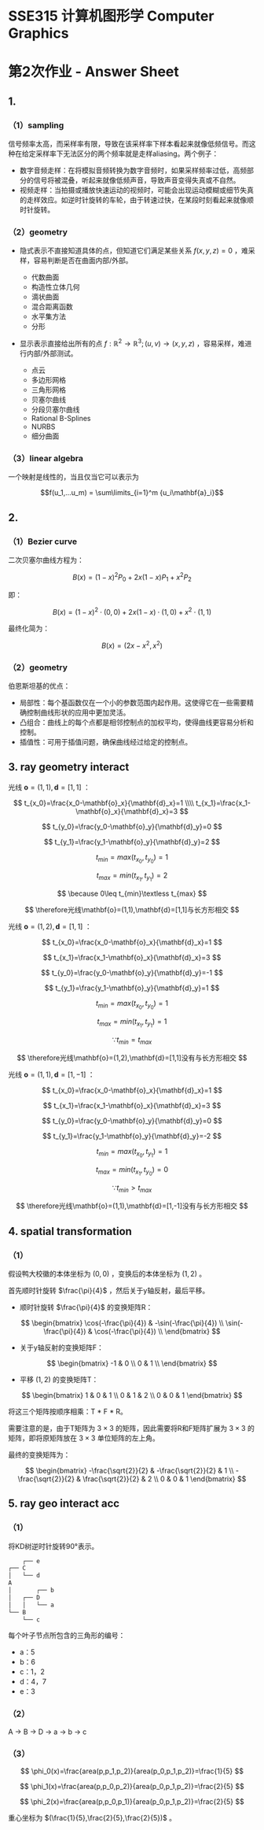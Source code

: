 # SSE315 计算机图形学 Computer Graphics

# 第2次作业 - Answer Sheet

## 1.

### （1）**sampling**

信号频率太高，而采样率有限，导致在该采样率下样本看起来就像低频信号。而这种在给定采样率下无法区分的两个频率就是走样aliasing。两个例子：

- 数字音频走样：在将模拟音频转换为数字音频时，如果采样频率过低，高频部分的信号将被混叠，听起来就像低频声音，导致声音变得失真或不自然。
- 视频走样：当拍摄或播放快速运动的视频时，可能会出现运动模糊或细节失真的走样效应。如逆时针旋转的车轮，由于转速过快，在某段时刻看起来就像顺时针旋转。

### （2）**geometry**

- 隐式表示不直接知道具体的点，但知道它们满足某些关系 $f(x, y, z) = 0$ ，难采样，容易判断是否在曲面内部/外部。

  - 代数曲面
  - 构造性立体几何
  - 滴状曲面
  - 混合距离函数
  - 水平集方法
  - 分形
  
- 显示表示直接给出所有的点 $f : \mathbb{R}^2 \to \mathbb{R}^3; (u,v)\to(x,y,z)$ ，容易采样，难进行内部/外部测试。

  - 点云
  - 多边形网格
  - 三角形网格
  - 贝塞尔曲线
  - 分段贝塞尔曲线
  - Rational B-Splines
  - NURBS
  - 细分曲面

### （3）**linear algebra**

一个映射是线性的，当且仅当它可以表示为 

$$f(u_1,...u_m) = \sum\limits_{i=1}^m {u_i\mathbf{a}_i}$$

## 2.

### （1）**Bezier curve**

二次贝塞尔曲线方程为：

$$
B(x)=(1-x)^2P_0+2x(1-x)P_1+x^2P_2
$$

即：

$$
B(x)=(1-x)^2\cdot(0,0)+2x(1-x)\cdot(1,0)+x^2\cdot(1,1)
$$

最终化简为：

$$
B(x)=(2x-x^2,x^2)
$$

### （2）**geometry**

伯恩斯坦基的优点：

- 局部性：每个基函数仅在一个小的参数范围内起作用。这使得它在一些需要精确控制曲线形状的应用中更加灵活。
- 凸组合：曲线上的每个点都是相邻控制点的加权平均，使得曲线更容易分析和控制。
- 插值性：可用于插值问题，确保曲线经过给定的控制点。

## 3. **ray geometry interact**

光线 $\mathbf{o}=(1,1),\mathbf{d}=[1,1]$ ：

$$
t_{x_0}=\frac{x_0-\mathbf{o}_x}{\mathbf{d}_x}=1 \\\\
t_{x_1}=\frac{x_1-\mathbf{o}_x}{\mathbf{d}_x}=3
$$


$$
t_{y_0}=\frac{y_0-\mathbf{o}_y}{\mathbf{d}_y}=0
$$

$$
t_{y_1}=\frac{y_1-\mathbf{o}_y}{\mathbf{d}_y}=2
$$

$$
t_{min}=max(t_{x_0},t_{y_0})=1
$$

$$
t_{max}=min(t_{x_1},t_{y_1})=2
$$

$$
\because 0\leq t_{min}\textless t_{max}
$$

$$
\therefore光线\mathbf{o}=(1,1),\mathbf{d}=[1,1]与长方形相交
$$

光线 $\mathbf{o}=(1,2),\mathbf{d}=[1,1]$ ：

$$
t_{x_0}=\frac{x_0-\mathbf{o}_x}{\mathbf{d}_x}=1
$$

$$
t_{x_1}=\frac{x_1-\mathbf{o}_x}{\mathbf{d}_x}=3
$$

$$
t_{y_0}=\frac{y_0-\mathbf{o}_y}{\mathbf{d}_y}=-1
$$

$$
t_{y_1}=\frac{y_1-\mathbf{o}_y}{\mathbf{d}_y}=1
$$

$$
t_{min}=max(t_{x_0},t_{y_0})=1
$$

$$
t_{max}=min(t_{x_1},t_{y_1})=1
$$

$$
\because t_{min}=t_{max}
$$

$$
\therefore光线\mathbf{o}=(1,2),\mathbf{d}=[1,1]没有与长方形相交
$$

光线 $\mathbf{o}=(1,1),\mathbf{d}=[1,-1]$ ：

$$
t_{x_0}=\frac{x_0-\mathbf{o}_x}{\mathbf{d}_x}=1
$$

$$
t_{x_1}=\frac{x_1-\mathbf{o}_x}{\mathbf{d}_x}=3
$$

$$
t_{y_0}=\frac{y_0-\mathbf{o}_y}{\mathbf{d}_y}=0
$$

$$
t_{y_1}=\frac{y_1-\mathbf{o}_y}{\mathbf{d}_y}=-2
$$

$$
t_{min}=max(t_{x_0},t_{y_1})=1
$$

$$
t_{max}=min(t_{x_1},t_{y_0})=0
$$

$$
\because t_{min}>t_{max}
$$

$$
\therefore光线\mathbf{o}=(1,1),\mathbf{d}=[1,-1]没有与长方形相交
$$

## 4. spatial transformation

### （1）

假设鸭大校徽的本体坐标为 $(0,0)$ ，变换后的本体坐标为 $(1,2)$ 。

首先顺时针旋转 $\frac{\pi}{4}$ ，然后关于y轴反射，最后平移。

- 顺时针旋转 $\frac{\pi}{4}$ 的变换矩阵R：

$$
\begin{bmatrix}
\cos(-\frac{\pi}{4}) & -\sin(-\frac{\pi}{4}) \\
\sin(-\frac{\pi}{4}) & \cos(-\frac{\pi}{4}) \\
\end{bmatrix}
$$

- 关于y轴反射的变换矩阵F：

$$
\begin{bmatrix}
-1 & 0 \\
0 & 1 \\
\end{bmatrix}
$$

- 平移 $(1,2)$ 的变换矩阵T：

$$
\begin{bmatrix}
1 & 0 & 1 \\
0 & 1 & 2 \\
0 & 0 & 1
\end{bmatrix}
$$

将这三个矩阵按顺序相乘：T * F * R。

需要注意的是，由于T矩阵为 $3\times3$ 的矩阵，因此需要将R和F矩阵扩展为 $3\times3$ 的矩阵，即将原矩阵放在  $3\times3$ 单位矩阵的左上角。

最终的变换矩阵为：

$$
\begin{bmatrix}
-\frac{\sqrt{2}}{2} & -\frac{\sqrt{2}}{2} & 1 \\
-\frac{\sqrt{2}}{2} & \frac{\sqrt{2}}{2} & 2 \\
0 & 0 & 1
\end{bmatrix}
$$

## 5. ray geo interact acc

### （1）

将KD树逆时针旋转90°表示。

```bash
    ┌── e
┌── C
│   └── d
A
│       ┌── b
│   ┌── D
│   │   └── a
└── B
    └── c
```

每个叶子节点所包含的三角形的编号：

- a：5
- b：6
- c：1，2
- d：4，7
- e：3

### （2）

A -> B -> D -> a -> b -> c

### （3）

$$
\phi_0(x)=\frac{area(p,p_1,p_2)}{area(p_0,p_1,p_2)}=\frac{1}{5}
$$

$$
\phi_1(x)=\frac{area(p,p_0,p_2)}{area(p_0,p_1,p_2)}=\frac{2}{5}
$$

$$
\phi_2(x)=\frac{area(p,p_0,p_1)}{area(p_0,p_1,p_2)}=\frac{2}{5}
$$



重心坐标为 $(\frac{1}{5},\frac{2}{5},\frac{2}{5})$ 。
